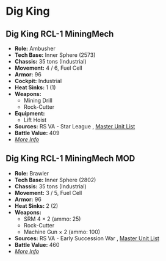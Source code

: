 # Dig King 

## Dig King RCL-1 MiningMech 

- **Role:** Ambusher 
- **Tech Base:** Inner Sphere (2573) 
- **Chassis:** 35 tons (Industrial) 
- **Movement:** 4 / 6, Fuel Cell 
- **Armor:** 96 
- **Cockpit:** Industrial 
- **Heat Sinks:** 1 (1) 
- **Weapons:** 
  - Mining Drill 
  - Rock-Cutter 
- **Equipment:** 
  - Lift Hoist 
- **Sources:** RS VA - Star League , [Master Unit List](http://masterunitlist.info/Unit/Details/4078/dig-king-rcl-1-miningmech) 
- **Battle Value:** 409 
- [*More Info*](dig_king/dig_king_rcl-1_miningmech.md) 

## Dig King RCL-1 MiningMech MOD 

- **Role:** Brawler 
- **Tech Base:** Inner Sphere (2802) 
- **Chassis:** 35 tons (Industrial) 
- **Movement:** 3 / 5, Fuel Cell 
- **Armor:** 96 
- **Heat Sinks:** 2 (2) 
- **Weapons:** 
  - SRM 4 × 2 (ammo: 25) 
  - Rock-Cutter 
  - Machine Gun × 2 (ammo: 100) 
- **Sources:** RS VA - Early Succession War , [Master Unit List](http://masterunitlist.info/Unit/Details/7172/dig-king-rcl-1m-miningmech-mod) 
- **Battle Value:** 460 
- [*More Info*](dig_king/dig_king_rcl-1_miningmech_mod.md) 

